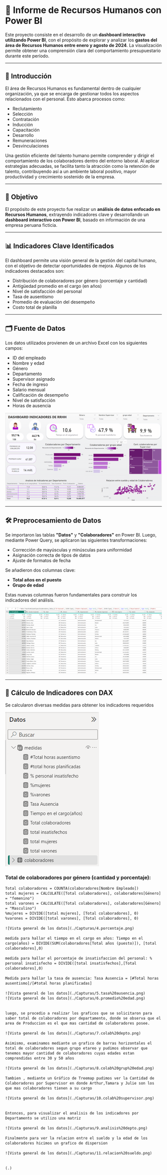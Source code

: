 # 📘 Informe de Recursos Humanos con Power BI

Este proyecto consiste en el desarrollo de un **dashboard interactivo utilizando Power BI**, con el propósito de explorar y analizar los **gastos del área de Recursos Humanos entre enero y agosto de 2024**. La visualización permite obtener una comprensión clara del comportamiento presupuestario durante este período.

---

## 🔹 Introducción

El área de Recursos Humanos es fundamental dentro de cualquier organización, ya que se encarga de gestionar todos los aspectos relacionados con el personal. Esto abarca procesos como:

- Reclutamiento
- Selección
- Contratación
- Inducción
- Capacitación
- Desarrollo
- Remuneraciones
- Desvinculaciones

Una gestión eficiente del talento humano permite comprender y dirigir el comportamiento de los colaboradores dentro del entorno laboral. Al aplicar estrategias adecuadas, se facilita tanto la atracción como la retención de talento, contribuyendo así a un ambiente laboral positivo, mayor productividad y crecimiento sostenido de la empresa.

---

## 🎯 Objetivo

El propósito de este proyecto fue realizar un **análisis de datos enfocado en Recursos Humanos**, extrayendo indicadores clave y desarrollando un **dashboard interactivo con Power BI**, basado en información de una empresa peruana ficticia.

---

## 📊 Indicadores Clave Identificados

El dashboard permite una visión general de la gestión del capital humano, con el objetivo de detectar oportunidades de mejora. Algunos de los indicadores destacados son:

- Distribución de colaboradores por género (porcentaje y cantidad)
- Antigüedad promedio en el cargo (en años)
- Nivel de satisfacción del personal
- Tasa de ausentismo
- Promedio de evaluación del desempeño
- Costo total de planilla

---

## 🗂️ Fuente de Datos

Los datos utilizados provienen de un archivo Excel con los siguientes campos:

- ID del empleado
- Nombre y edad
- Género
- Departamento
- Supervisor asignado
- Fecha de ingreso
- Salario mensual
- Calificación de desempeño
- Nivel de satisfacción
- Horas de ausencia

![Vista general de los datos](./Capturas/1.Dashboard%20RRHH.png)


---

## 🛠️ Preprocesamiento de Datos

Se importaron las tablas **"Datos"** y **"Colaboradores"** en Power BI. Luego, mediante Power Query, se aplicaron las siguientes transformaciones:

- Corrección de mayúsculas y minúsculas para uniformidad
- Asignación correcta de tipos de datos
- Ajuste de formatos de fecha

Se añadieron dos columnas clave:

- **Total años en el puesto**
- **Grupo de edad**

Estas nuevas columnas fueron fundamentales para construir los indicadores del análisis.

![Vista general de los datos](./Capturas/2.transformacion.png)

---

## 🧮 Cálculo de Indicadores con DAX

Se calcularon diversas medidas para obtener los indicadores requeridos

![Vista general de los datos](./Capturas/3.medidas.png)

### Total de colaboradores por género (cantidad y porcentaje):

```DAX
Total colaboradores = COUNTA(colaboradores[Nombre Empleado])
total mujeres = CALCULATE([Total colaboradores], colaboradores[Género] = "femenino")
total varones = CALCULATE([Total colaboradores], colaboradores[Género] = "Masculino")
%mujeres = DIVIDE([total mujeres], [Total colaboradores], 0)
%varones = DIVIDE([total varones], [Total colaboradores], 0)

![Vista general de los datos](./Capturas/4.porcentaje.png)

medida para hallar el tiempo en el cargo en años: Tiempo en el cargo(años) = DIVIDE(SUM(colaboradores[Total años (puesto)]), [total colaboradores],0)

medida para hallar el porcentaje de insatisfaccion del personal: % personal insatisfecho = DIVIDE([total insatisfechos],[Total colaboradores],0)

Medida para hallar la tasa de ausencia: Tasa Ausencia = [#Total horas ausentismo]/[#total horas planificadas]

![Vista general de los datos](./Capturas/5.tasa%20ausencia.png)
![Vista general de los datos](./Capturas/6.promedio%20edad.png)


luego, se procedio a realizar los graficos que se solicitaron para saber total de colaboradores por departamento, donde se observa que el area de Produccion es el que mas cantidad de colaboradores posee.

![Vista general de los datos](./Capturas/7.colab%20depto.png)

Asimismo, examinamos mediante un grafico de barras horizontales el total de colaboradores segun grupo etareo y pudimos observar que tenemos mayor cantidad de colaboradores cuyas edades estan comprendidas entre 30 y 50 años

![Vista general de los datos](./Capturas/8.colab%20grup%20edad.png)

Tambien , mediante un Gráfico de Treemap pudimos ver la Cantidad de Colaboradores por Supervisor en donde Arthur,Tamara y Julie son los que mas colaboradores tienen a su cargo

![Vista general de los datos](./Capturas/10.colab%20supervisor.png)


Entonces, para visualizar el analisis de los indicadores por Departamento se utilizo una matriz

![Vista general de los datos](./Capturas/9.analisis%20depto.png)

Finalmente para ver la relacion entre el sueldo y la edad de los colaboradores hicimos un grafico de dispersion

![Vista general de los datos](./Capturas/11.relacion%20sueldo.png)


(.)